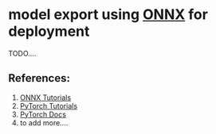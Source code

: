 # model export using [ONNX](https://github.com/onnx/onnx) for deployment
TODO....


## References:
1. [ONNX Tutorials](https://github.com/onnx/tutorials)
2. [PyTorch Tutorials](https://pytorch.org/tutorials/advanced/super_resolution_with_onnxruntime.html)
3. [PyTorch Docs](https://pytorch.org/docs/stable/onnx.html)
4. to add more....
